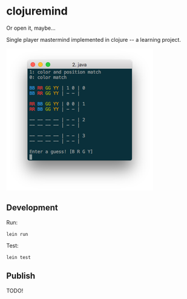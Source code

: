 # clojuremind
Or open it, maybe...

Single player mastermind implemented in clojure -- a learning project.

![screenshot](https://raw.githubusercontent.com/mcomella/clojuremind/master/docs/screenshot.png)

## Development
Run:

    lein run

Test:

    lein test

## Publish
TODO!
